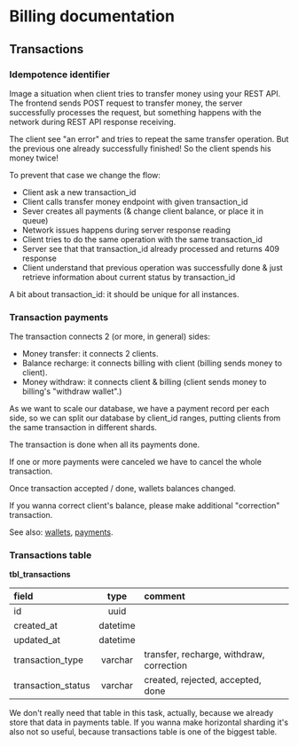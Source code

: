 Billing documentation
=====================

Transactions
------------

### Idempotence identifier

Image a situation when client tries to transfer money using your REST API.
The frontend sends POST request to transfer money, the server successfully processes the request,
but something happens with the network during REST API response receiving.

The client see "an error" and tries to repeat the same transfer operation.
But the previous one already successfully finished! So the client spends his money twice!

To prevent that case we change the flow:
* Client ask a new transaction_id
* Client calls transfer money endpoint with given transaction_id
* Sever creates all payments (& change client balance, or place it in queue)
* Network issues happens during server response reading
* Client tries to do the same operation with the same transaction_id
* Server see that that transaction_id already processed and returns 409 response
* Client understand that previous operation was successfully done & just retrieve
  information about current status by transaction_id

A bit about transaction_id: it should be unique for all instances.

### Transaction payments

The transaction connects 2 (or more, in general) sides:
* Money transfer: it connects 2 clients.
* Balance recharge: it connects billing with client
  (billing sends money to client).
* Money withdraw: it connects client & billing
  (client sends money to billing's "withdraw wallet".)

As we want to scale our database, we have a payment record per each side,
so we can split our database by client_id ranges, putting clients from
the same transaction in different shards.

The transaction is done when all its payments done.

If one or more payments were canceled we have to cancel the whole transaction.

Once transaction accepted / done, wallets balances changed.

If you wanna correct client's balance, please make additional
"correction" transaction.

See also: [wallets](wallets.md "wallets"), [payments](payments.md "payments").

### Transactions table

**tbl_transactions**

| field                    | type     | comment                                            |
|:-------------------------|:--------:|:---------------------------------------------------|
| id                       | uuid     |                                                    |
| created_at               | datetime |                                                    |
| updated_at               | datetime |                                                    |
| transaction_type         | varchar  | transfer, recharge, withdraw, correction           |
| transaction_status       | varchar  | created, rejected, accepted, done                  |

We don't really need that table in this task, actually, because we already store that data in payments table.
If you wanna make horizontal sharding it's also not so useful, because transactions table is one of the biggest table.
